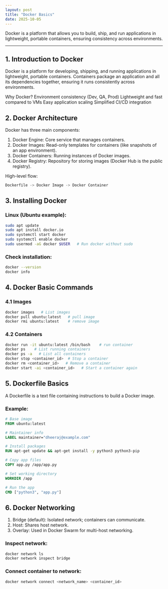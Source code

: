 ```yaml
---
layout: post
title: "Docker Basics"
date: 2025-10-05
---
```


Docker is a platform that allows you to build, ship, and run applications in lightweight, portable containers, ensuring consistency across environments.

---

## 1. Introduction to Docker
Docker is a platform for developing, shipping, and running applications in lightweight, portable containers. Containers package an application and all its dependencies together, ensuring it runs consistently across environments.

Why Docker?
Environment consistency (Dev, QA, Prod)
Lightweight and fast compared to VMs
Easy application scaling
Simplified CI/CD integration

## 2. Docker Architecture
Docker has three main components:
1. Docker Engine: Core service that manages containers.
2. Docker Images: Read-only templates for containers (like snapshots of an app environment).
3. Docker Containers: Running instances of Docker images.
4. Docker Registry: Repository for storing images (Docker Hub is the public registry).

High-level flow:
```rust
Dockerfile -> Docker Image -> Docker Container
```

## 3. Installing Docker
### Linux (Ubuntu example):
```bash
sudo apt update
sudo apt install docker.io
sudo systemctl start docker
sudo systemctl enable docker
sudo usermod -aG docker $USER   # Run docker without sudo
```
### Check installation:
```bash
docker --version
docker info
```

## 4. Docker Basic Commands
### 4.1 Images
```bash
docker images   # List images
docker pull ubuntu:latest   # pull image
docker rmi ubuntu:latest    # remove image
```
### 4.2 Containers
```bash
docker run -it ubuntu:latest /bin/bash    # run container
docker ps    # List running containers
docker ps -a   # List all containers
docker stop <container_id>  # Stop a container
docker rm <container_id>   # Remove a container
docker start -ai <container_id>   # Start a container again
```
## 5. Dockerfile Basics
A Dockerfile is a text file containing instructions to build a Docker image.
### Example:
```dockerfile
# Base image
FROM ubuntu:latest

# Maintainer info
LABEL maintainer="dheeraj@example.com"

# Install packages
RUN apt-get update && apt-get install -y python3 python3-pip

# Copy app files
COPY app.py /app/app.py

# Set working directory
WORKDIR /app

# Run the app
CMD ["python3", "app.py"]
```

## 6. Docker Networking
1. Bridge (default): Isolated network; containers can communicate.
2. Host: Shares host network.
3. Overlay: Used in Docker Swarm for multi-host networking.
### Inspect network:
```bash
docker network ls
docker network inspect bridge
```
### Connect container to network:
```bash
docker network connect <network_name> <container_id>
```






